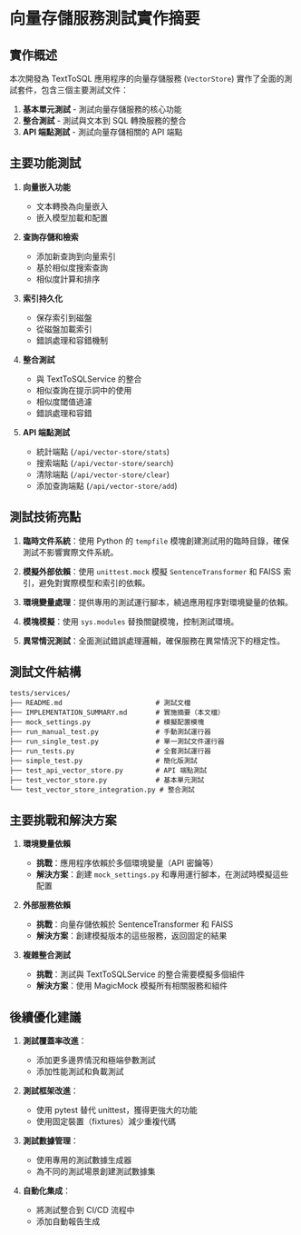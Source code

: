 # 向量存儲服務測試實作摘要

## 實作概述

本次開發為 TextToSQL 應用程序的向量存儲服務 (`VectorStore`) 實作了全面的測試套件，包含三個主要測試文件：

1. **基本單元測試** - 測試向量存儲服務的核心功能
2. **整合測試** - 測試與文本到 SQL 轉換服務的整合
3. **API 端點測試** - 測試向量存儲相關的 API 端點

## 主要功能測試

1. **向量嵌入功能**
   - 文本轉換為向量嵌入
   - 嵌入模型加載和配置

2. **查詢存儲和檢索**
   - 添加新查詢到向量索引
   - 基於相似度搜索查詢
   - 相似度計算和排序

3. **索引持久化**
   - 保存索引到磁盤
   - 從磁盤加載索引
   - 錯誤處理和容錯機制

4. **整合測試**
   - 與 TextToSQLService 的整合
   - 相似查詢在提示詞中的使用
   - 相似度閾值過濾
   - 錯誤處理和容錯

5. **API 端點測試**
   - 統計端點 (`/api/vector-store/stats`)
   - 搜索端點 (`/api/vector-store/search`)
   - 清除端點 (`/api/vector-store/clear`) 
   - 添加查詢端點 (`/api/vector-store/add`)

## 測試技術亮點

1. **臨時文件系統**：使用 Python 的 `tempfile` 模塊創建測試用的臨時目錄，確保測試不影響實際文件系統。

2. **模擬外部依賴**：使用 `unittest.mock` 模擬 `SentenceTransformer` 和 FAISS 索引，避免對實際模型和索引的依賴。

3. **環境變量處理**：提供專用的測試運行腳本，繞過應用程序對環境變量的依賴。

4. **模塊模擬**：使用 `sys.modules` 替換關鍵模塊，控制測試環境。

5. **異常情況測試**：全面測試錯誤處理邏輯，確保服務在異常情況下的穩定性。

## 測試文件結構

```
tests/services/
├── README.md                       # 測試文檔
├── IMPLEMENTATION_SUMMARY.md       # 實施摘要（本文檔）
├── mock_settings.py                # 模擬配置模塊
├── run_manual_test.py              # 手動測試運行器
├── run_single_test.py              # 單一測試文件運行器
├── run_tests.py                    # 全套測試運行器
├── simple_test.py                  # 簡化版測試
├── test_api_vector_store.py        # API 端點測試
├── test_vector_store.py            # 基本單元測試
└── test_vector_store_integration.py # 整合測試
```

## 主要挑戰和解決方案

1. **環境變量依賴**
   - **挑戰**：應用程序依賴於多個環境變量（API 密鑰等）
   - **解決方案**：創建 `mock_settings.py` 和專用運行腳本，在測試時模擬這些配置

2. **外部服務依賴**
   - **挑戰**：向量存儲依賴於 SentenceTransformer 和 FAISS
   - **解決方案**：創建模擬版本的這些服務，返回固定的結果

3. **複雜整合測試**
   - **挑戰**：測試與 TextToSQLService 的整合需要模擬多個組件
   - **解決方案**：使用 MagicMock 模擬所有相關服務和組件

## 後續優化建議

1. **測試覆蓋率改進**：
   - 添加更多邊界情況和極端參數測試
   - 添加性能測試和負載測試

2. **測試框架改進**：
   - 使用 pytest 替代 unittest，獲得更強大的功能
   - 使用固定裝置（fixtures）減少重複代碼

3. **測試數據管理**：
   - 使用專用的測試數據生成器
   - 為不同的測試場景創建測試數據集

4. **自動化集成**：
   - 將測試整合到 CI/CD 流程中
   - 添加自動報告生成